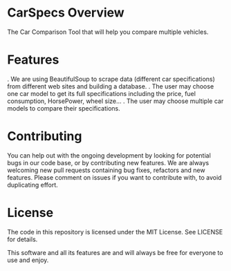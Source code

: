 # CarSpecs Overview
The Car Comparison Tool that will help you compare multiple vehicles.

# Features
. We are using BeautifulSoup to scrape data (different car specifications) from different web sites and building a database.
. The user may choose one car model to get  its full specifications including the price, fuel consumption, HorsePower, wheel size...
. The user may choose multiple car models to compare their specifications.

# Contributing
You can help out with the ongoing development by looking for potential bugs in our code base, or by contributing new features. We are always welcoming new pull requests containing bug fixes, refactors and new features. Please comment on issues if you want to contribute with, to avoid duplicating effort.

# License
The code in this repository is licensed under the MIT License. See LICENSE for details.

This software and all its features are and will always be free for everyone to use and enjoy.






